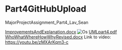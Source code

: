 # Part4GitHubUpload
MajorProjectAssignment_Part4_Lav_Sean

[ImprovementsAndExplanation.docx](https://github.com/StockSlayer/Part4GitHubUpload/files/10198899/ImprovementsAndExplanation.docx)
![Os](https://user-images.githubusercontent.com/113852688/206819903-38a608ca-77ca-49d4-93e0-949d1025c07d.jpg)
[UMLpart4.pdf](https://github.com/StockSlayer/Part4GitHubUpload/files/10198900/UMLpart4.pdf)
[WhoWhatWhereHowWhyRevised.docx](https://github.com/StockSlayer/Part4GitHubUpload/files/10198901/WhoWhatWhereHowWhyRevised.docx)
Link to video:
https://youtu.be/zMXArKqm3-c
